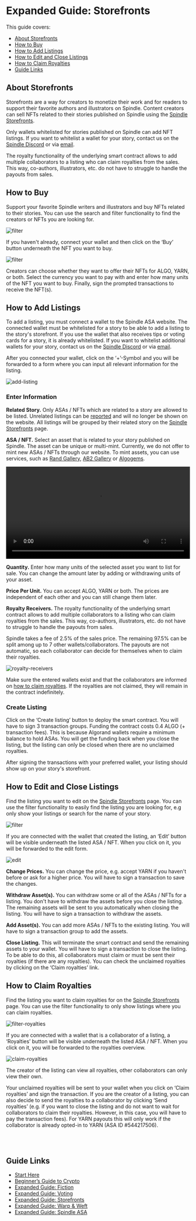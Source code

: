 # Expanded Guide: Storefronts

This guide covers:

- [About Storefronts](#about-storefronts)
- [How to Buy](#how-to-buy)
- [How to Add Listings](#how-to-add-listings)
- [How to Edit and Close Listings](#how-to-edit-and-close-listings)
- [How to Claim Royalties](#how-to-claim-royalties)
- [Guide Links](#guide-links)

## About Storefronts

Storefronts are a way for creators to monetize their work and for readers to support their favorite authors and illustrators on Spindle. Content creators can sell NFTs related to their stories published on Spindle using the [Spindle Storefronts](https://www.spindle-asa.com/store). 

Only wallets whitelisted for stories published on Spindle can add NFT listings. If you want to whitelist a wallet for your story, contact us on the [Spindle Discord](https://discord.gg/D8P9esv6Vn) or via [email](mailto:contact@spindle-asa.com).

The royalty functionality of the underlying smart contract allows to add multiple collaborators to a listing who can claim royalties from the sales. This way, co-authors, illustrators, etc. do not have to struggle to handle the payouts from sales.

## How to Buy

Support your favorite Spindle writers and illustrators and buy NFTs related to their stories. You can use the search and filter functionality to find the creators or NFTs you are looking for.

![filter](/images/storefronts/filter-dark.jpg)

If you haven't already, connect your wallet and then click on the ‘Buy’ button underneath the NFT you want to buy.

![filter](/images/storefronts/buy-dark.jpg)

Creators can choose whether they want to offer their NFTs for ALGO, YARN, or both. Select the currency you want to pay with and enter how many units of the NFT you want to buy. Finally, sign the prompted transactions to receive the NFT(s).

## How to Add Listings

To add a listing, you must connect a wallet to the Spindle ASA website. The connected wallet must be whitelisted for a story to be able to add a listing to the story's storefront. If you use the wallet that also receives tips or voting cards for a story, it is already whitelisted. If you want to whitelist additional wallets for your story, contact us on the [Spindle Discord](https://discord.gg/D8P9esv6Vn) or via [email](mailto:contact@spindle-asa.com).

After you connected your wallet, click on the ‘+’-Symbol and you will be forwarded to a form where you can input all relevant information for the listing.

![add-listing](/images/storefronts/add-listing-dark.jpg)

### Enter Information

**Related Story.** Only ASAs / NFTs which are related to a story are allowed to be listed. Unrelated listings can be [reported](mailto:contact@spindle-asa.com) and will no longer be shown on the website. All listings will be grouped by their related story on the [Spindle Storefronts](https://www.spindle-asa.com/store) page.

**ASA / NFT.** Select an asset that is related to your story published on Spindle. The asset can be unique or multi-mint. Currently, we do not offer to mint new ASAs / NFTs through our website. To mint assets, you can use services, such as [Rand Gallery](https://www.randgallery.com/algo-collection/), [AB2 Gallery](https://ab2.gallery/manage) or [Algogems](https://www.algogems.io/create).

<video width="100%" controls>
  <source src="/videos/Spindle_Mint_NFT.mp4" type="video/mp4">
</video>

**Quantity.** Enter how many units of the selected asset you want to list for sale. You can change the amount later by adding or withdrawing units of your asset. 

**Price Per Unit.** You can accept ALGO, YARN or both. The prices are independent of each other and you can still change them later.

**Royalty Receivers.** The royalty functionality of the underlying smart contract allows to add multiple collaborators to a listing who can claim royalties from the sales. This way, co-authors, illustrators, etc. do not have to struggle to handle the payouts from sales.

Spindle takes a fee of 2.5% of the sales price. The remaining 97.5% can be split among up to 7 other wallets/collaborators. The payouts are not automatic, so each collaborator can decide for themselves when to claim their royalties.

![royalty-receivers](/images/storefronts/royalty-receivers-dark.jpg)

Make sure the entered wallets exist and that the collaborators are informed on [how to claim royalties](#how-to-claim-royalties). If the royalties are not claimed, they will remain in the contract indefinitely.

### Create Listing

Click on the ‘Create listing’ button to deploy the smart contract. You will have to sign 3 transaction groups. Funding the contract costs 0.4 ALGO (+ transaction fees). This is because Algorand wallets require a minimum balance to hold ASAs. You will get the funding back when you close the listing, but the listing can only be closed when there are no unclaimed royalties.

After signing the transactions with your preferred wallet, your listing should show up on your story's storefront.

## How to Edit and Close Listings

Find the listing you want to edit on the [Spindle Storefronts](https://www.spindle-asa.com/store) page. You can use the filter functionality to easily find the listing you are looking for, e.g only show your listings or search for the name of your story.

![filter](/images/storefronts/filter-dark.jpg)

If you are connected with the wallet that created the listing, an ‘Edit’ button will be visible underneath the listed ASA / NFT. When you click on it, you will be forwarded to the edit form.

![edit](/images/storefronts/edit-dark.jpg)

**Change Prices.** You can change the price, e.g. accept YARN if you haven't before or ask for a higher price. You will have to sign a transaction to save the changes.

**Withdraw Asset(s).** You can withdraw some or all of the ASAs / NFTs for a listing. You don't have to withdraw the assets before you close the listing. The remaining assets will be sent to you automatically when closing the listing. You will have to sign a transaction to withdraw the assets.

**Add Asset(s).** You can add more ASAs / NFTs to the existing listing. You will have to sign a transaction group to add the assets.

**Close Listing.** This will terminate the smart contract and send the remaining assets to your wallet. You will have to sign a transaction to close the listing. To be able to do this, all collaborators must claim or must be sent their royalties (if there are any royalties). You can check the unclaimed royalties by clicking on the ‘Claim royalties’ link.

## How to Claim Royalties

Find the listing you want to claim royalties for on the [Spindle Storefronts](https://www.spindle-asa.com/store) page. You can use the filter functionality to only show listings where you can claim royalties.

![filter-royalties](/images/storefronts/filter-royalties-dark.jpg)

If you are connected with a wallet that is a collaborator of a listing, a ‘Royalties’ button will be visible underneath the listed ASA / NFT. When you click on it, you will be forwarded to the royalties overview.

![claim-royalties](/images/storefronts/claim-royalties-dark.jpg)

The creator of the listing can view all royalties, other collaborators can only view their own. 

Your unclaimed royalties will be sent to your wallet when you click on ‘Claim royalties’ and sign the transaction. If you are the creator of a listing, you can also decide to send the royalties to a collaborator by clicking ‘Send royalties’ (e.g. if you want to close the listing and do not want to wait for collaborators to claim their royalties. However, in this case, you will have to pay the transaction fees). For YARN payouts this will only work if the collaborator is already opted-in to YARN (ASA ID #544217506).

<br>
<br>

## Guide Links

- [Start Here](/start-here.md)
- [Beginner’s Guide to Crypto](/crypto.md)
- [Expanded Guide: Fiction](/fiction.md)
- [Expanded Guide: Voting](/voting.md)
- [Expanded Guide: Storefronts](/storefronts.md)
- [Expanded Guide: Warp & Weft](/warp-and-weft.md)
- [Expanded Guide: Spindle ASA](/spindle.md)

